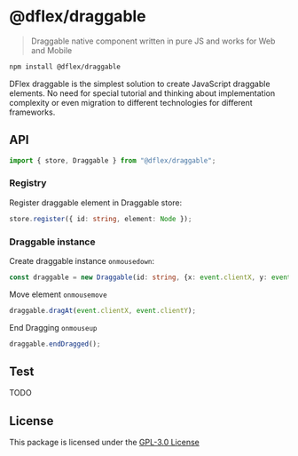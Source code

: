 # @dflex/draggable

> Draggable native component written in pure JS and works for Web and Mobile

```bash
npm install @dflex/draggable
```

DFlex draggable is the simplest solution to create JavaScript draggable
elements. No need for special tutorial and thinking about implementation
complexity or even migration to different technologies for different frameworks.

## API

```js
import { store, Draggable } from "@dflex/draggable";
```

### Registry

Register draggable element in Draggable store:

```ts
store.register({ id: string, element: Node });
```

### Draggable instance

Create draggable instance `onmousedown`:

```ts
const draggable = new Draggable(id: string, {x: event.clientX, y: event.clientY});
```

Move element `onmousemove`

```ts
draggable.dragAt(event.clientX, event.clientY);
```

End Dragging `onmouseup`

```ts
draggable.endDragged();
```

## Test

TODO

## License

This package is licensed under the [GPL-3.0 License](https://github.com/jalal246/dflex/tree/master/packages/draggable/LICENSE)
